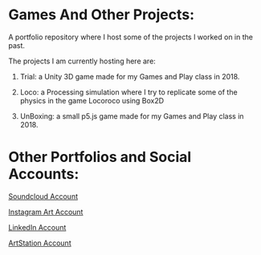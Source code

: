 # Games And Other Projects:

A portfolio repository where I host some of the projects I worked on in the past.

The projects I am currently hosting here are:

1. Trial: a Unity 3D game made for my Games and Play class in 2018.

2. Loco: a Processing simulation where I try to replicate some of the physics in the game Locoroco using Box2D

3. UnBoxing: a small p5.js game made for my Games and Play class in 2018.

# Other Portfolios and Social Accounts:

[Soundcloud Account](https://soundcloud.com/hatim-benhsain)

[Instagram Art Account](https://www.instagram.com/hatimb00/)

[LinkedIn Account](https://www.linkedin.com/in/hatim-benhsain-b7a426175/)

[ArtStation Account](https://www.artstation.com/hatimbenhsain)
